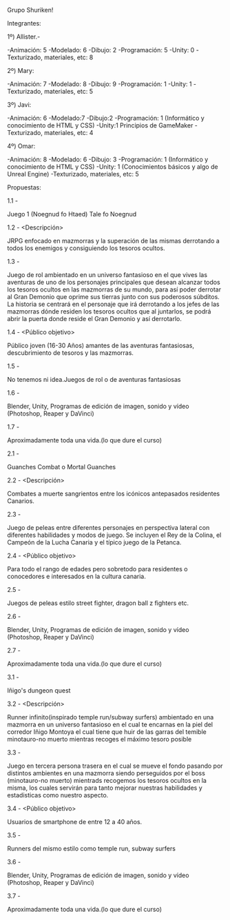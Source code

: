 Grupo Shuriken! 

Integrantes:



1º) Allister.-

-Animación: 5
-Modelado: 6
-Dibujo: 2
-Programación: 5
-Unity: 0
-Texturizado, materiales, etc: 8

2º) Mary: 

-Animación: 7
-Modelado: 8
-Dibujo: 9
-Programación: 1
-Unity: 1
-Texturizado, materiales, etc: 5

3º) Javi:

-Animación: 6
-Modelado:7
-Dibujo:2
-Programación: 1 (Informático y conocimiento de HTML y CSS)
-Unity:1 Principios de GameMaker
-Texturizado, materiales, etc: 4

4º) Omar:

-Animación: 8 
-Modelado: 6
-Dibujo: 3
-Programación: 1 (Informático y conocimiento de HTML y CSS)
-Unity: 1 (Conocimientos básicos y algo de Unreal Engine)
-Texturizado, materiales, etc: 5




Propuestas:

1.1 - <Nombre> 

Juego 1 (Noegnud fo Htaed) Tale fo Noegnud

1.2 - <Descripción>

JRPG enfocado en mazmorras y la superación de las mismas derrotando a todos los enemigos y consiguiendo los tesoros ocultos.					


1.3 - <Objetivos>

Juego de rol ambientado en un universo fantasioso en el que vives las aventuras de uno de los personajes principales que desean alcanzar todos los tesoros ocultos en las mazmorras de su mundo, para así poder derrotar al Gran Demonio que oprime sus tierras junto con sus poderosos súbditos. 
La historia se centrará en el personaje que irá derrotando a los jefes de las mazmorras dónde residen los tesoros ocultos que al juntarlos, se podrá abrir la puerta donde reside el Gran Demonio y así derrotarlo.


1.4 - <Público objetivo>

Público joven (16-30 Años) amantes de las aventuras fantasiosas, descubrimiento de tesoros y las mazmorras.


1.5 - <Competencia>

No tenemos ni idea.Juegos de rol o de aventuras fantasiosas 

1.6 - <Recursos>

Blender, Unity, Programas de edición de imagen, sonido y vídeo (Photoshop, Reaper y DaVinci)

1.7 - <Tiempos>

Aproximadamente toda una vida.(lo que dure el curso)





2.1 - <Nombre>

Guanches Combat o Mortal Guanches


2.2 - <Descripción>

Combates a muerte sangrientos entre los icónicos antepasados residentes Canarios.

2.3 - <Objetivos>

Juego de peleas entre diferentes personajes en perspectiva lateral con diferentes habilidades y modos de juego. Se incluyen el Rey de la Colina, el Campeón de la Lucha Canaria y el típico juego de la Petanca.

2.4 - <Público objetivo>

Para todo el rango de edades pero sobretodo para residentes o conocedores e interesados en la cultura canaria.

2.5 - <Competencia>

Juegos de peleas estilo street fighter, dragon ball z fighters etc.

2.6 - <Recursos>

Blender, Unity, Programas de edición de imagen, sonido y vídeo (Photoshop, Reaper y DaVinci)

2.7 - <Tiempos>

Aproximadamente toda una vida.(lo que dure el curso)


3.1 - <Nombre>

Iñigo's dungeon quest 

3.2 - <Descripción>

Runner infinito(inspirado temple run/subway surfers) ambientado en una mazmorra en un universo fantasioso en el cual te encarnas en la piel del corredor Iñigo Montoya el cual tiene que huir de las garras del temible minotauro-no muerto mientras recoges el máximo tesoro posible  

3.3 - <Objetivos>

Juego en tercera persona trasera en el cual se mueve el fondo pasando por distintos ambientes en una mazmorra siendo perseguidos por el boss (minotauro-no muerto) mientrads recogemos los tesoros ocultos en la misma, los cuales servirán para tanto mejorar nuestras habilidades y estadisticas como nuestro aspecto.

3.4 - <Público objetivo>

Usuarios de smartphone de entre 12 a 40 años.

3.5 - <Competencia>

Runners del mismo estilo como temple run, subway surfers

3.6 - <Recursos>

Blender, Unity, Programas de edición de imagen, sonido y vídeo (Photoshop, Reaper y DaVinci)

3.7 - <Tiempos>

Aproximadamente toda una vida.(lo que dure el curso)
